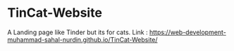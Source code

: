 # TinCat-Website
A Landing page like Tinder but its for cats.
Link : https://web-development-muhammad-sahal-nurdin.github.io/TinCat-Website/
